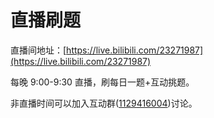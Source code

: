 # 直播刷题

直播间地址：[https://live.bilibili.com/23271987](https://live.bilibili.com/23271987)

每晚 9:00-9:30 直播，刷每日一题+互动挑题。

非直播时间可以加入互动群([1129416004](https://jq.qq.com/?_wv=1027&k=FhuuBejY))讨论。
